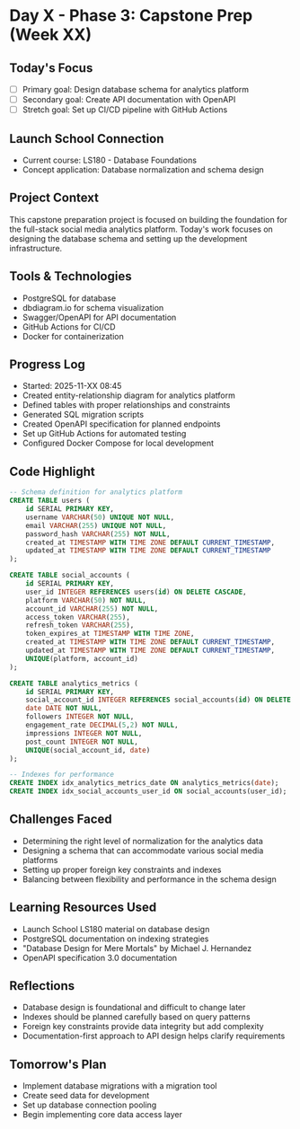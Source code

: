 # Day X - Phase 3: Capstone Prep (Week XX)

## Today's Focus
- [ ] Primary goal: Design database schema for analytics platform
- [ ] Secondary goal: Create API documentation with OpenAPI
- [ ] Stretch goal: Set up CI/CD pipeline with GitHub Actions

## Launch School Connection
- Current course: LS180 - Database Foundations
- Concept application: Database normalization and schema design

## Project Context
This capstone preparation project is focused on building the foundation for the full-stack social media analytics platform. Today's work focuses on designing the database schema and setting up the development infrastructure.

## Tools & Technologies
- PostgreSQL for database
- dbdiagram.io for schema visualization
- Swagger/OpenAPI for API documentation
- GitHub Actions for CI/CD
- Docker for containerization

## Progress Log
- Started: 2025-11-XX 08:45
- Created entity-relationship diagram for analytics platform
- Defined tables with proper relationships and constraints
- Generated SQL migration scripts
- Created OpenAPI specification for planned endpoints
- Set up GitHub Actions for automated testing
- Configured Docker Compose for local development

## Code Highlight
```sql
-- Schema definition for analytics platform
CREATE TABLE users (
    id SERIAL PRIMARY KEY,
    username VARCHAR(50) UNIQUE NOT NULL,
    email VARCHAR(255) UNIQUE NOT NULL,
    password_hash VARCHAR(255) NOT NULL,
    created_at TIMESTAMP WITH TIME ZONE DEFAULT CURRENT_TIMESTAMP,
    updated_at TIMESTAMP WITH TIME ZONE DEFAULT CURRENT_TIMESTAMP
);

CREATE TABLE social_accounts (
    id SERIAL PRIMARY KEY,
    user_id INTEGER REFERENCES users(id) ON DELETE CASCADE,
    platform VARCHAR(50) NOT NULL,
    account_id VARCHAR(255) NOT NULL,
    access_token VARCHAR(255),
    refresh_token VARCHAR(255),
    token_expires_at TIMESTAMP WITH TIME ZONE,
    created_at TIMESTAMP WITH TIME ZONE DEFAULT CURRENT_TIMESTAMP,
    updated_at TIMESTAMP WITH TIME ZONE DEFAULT CURRENT_TIMESTAMP,
    UNIQUE(platform, account_id)
);

CREATE TABLE analytics_metrics (
    id SERIAL PRIMARY KEY,
    social_account_id INTEGER REFERENCES social_accounts(id) ON DELETE CASCADE,
    date DATE NOT NULL,
    followers INTEGER NOT NULL,
    engagement_rate DECIMAL(5,2) NOT NULL,
    impressions INTEGER NOT NULL,
    post_count INTEGER NOT NULL,
    UNIQUE(social_account_id, date)
);

-- Indexes for performance
CREATE INDEX idx_analytics_metrics_date ON analytics_metrics(date);
CREATE INDEX idx_social_accounts_user_id ON social_accounts(user_id);
```

## Challenges Faced
- Determining the right level of normalization for the analytics data
- Designing a schema that can accommodate various social media platforms
- Setting up proper foreign key constraints and indexes
- Balancing between flexibility and performance in the schema design

## Learning Resources Used
- Launch School LS180 material on database design
- PostgreSQL documentation on indexing strategies
- "Database Design for Mere Mortals" by Michael J. Hernandez
- OpenAPI specification 3.0 documentation

## Reflections
- Database design is foundational and difficult to change later
- Indexes should be planned carefully based on query patterns
- Foreign key constraints provide data integrity but add complexity
- Documentation-first approach to API design helps clarify requirements

## Tomorrow's Plan
- Implement database migrations with a migration tool
- Create seed data for development
- Set up database connection pooling
- Begin implementing core data access layer
